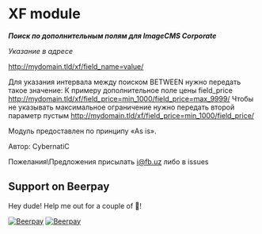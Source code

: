XF module
===========
***Поиск по дополнительным полям для ImageCMS Corporate***

_Указание в адресе_


http://mydomain.tld/xf/field_name=value/

Для указания интервала между поиском BETWEEN нужно передать такое значение:
К примеру дополнительное поле цены field_price
http://mydomain.tld/xf/field_price=min_1000/field_price=max_9999/
Чтобы не указывать максимальное ограничение нужно передать второй параметр пустым
http://mydomain.tld/xf/field_price=min_1000/field_price/

Модуль предоставлен по принципу «As is».

Автор: CybernatiC

Пожелания\Предложения присылать
i@fb.uz либо в issues
## Support on Beerpay
Hey dude! Help me out for a couple of :beers:!

[![Beerpay](https://beerpay.io/Fayozjon/imagecms_xf/badge.svg?style=beer-square)](https://beerpay.io/Fayozjon/imagecms_xf)  [![Beerpay](https://beerpay.io/Fayozjon/imagecms_xf/make-wish.svg?style=flat-square)](https://beerpay.io/Fayozjon/imagecms_xf?focus=wish)